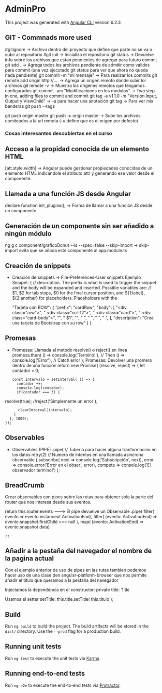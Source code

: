 # AdminPro

This project was generated with [Angular CLI](https://github.com/angular/angular-cli) version 6.2.3.

## GIT - Commnads more used
#gitignore  -> Archivo dentro del proyecto que define que parte no se va a subir al repositorio
#git init   -> Inicializa el repositorio
git status -> Devuelve info sobre los archivos que estan pendientes de agregar para futuro commit
git add .  -> Agrega todos los archivos pendiente de admitir como validos para commit (una vez ejecutado git status  para ver que ahora no queda nada pendiente)
git commit -m "mi mensaje" -> Para realizar los commits
git remote add origin http://.... -> Agrega un origen remoto donde subir lor archivos
git remote -v -> Muestra los origenes remotos que tengamos configurados
git commit -am "Modificaciones en los modulos" -> Two step in one, adding files to commit and commit
git tag -a v1.1.0 -m "Versión Input, Output y ViewChild" -> -a para hacer una anotación
git tag -> Para ver mis banderas
git push --tags

git push origin master
git push -u origin master -> Sube los archivos comiteados a la url remota (-u define que es el origen por defecto)


### Cosas interesantes descubiertas en el curso

## Acceso a la propidad conocida de un elemento HTML
[att.style.width] -> Angular puede gestionar propiedades conocidas de un elemento HTML indicandole el atributo attr y generando ese valor desde el componente.

## Llamada a una función JS desde Angular
declare function init_plugins(); -> Forma de llamar a una función JS desde un componente.

## Generación de un componente sin ser añadido a ningún módulo
ng g c component/graficoDonut --is --spec=false --skip-import -> skip-import evita que se añada este componente al app.module.ts

## Creación de snippets
- Creación de snippets -> File-Preferences-User snippets
Ejemplo Snippet:
{
    // description. The prefix is what is used to trigger the snippet and the body will be expanded and inserted. Possible variables are:
    // $1, $2 for tab stops, $0 for the final cursor position, and ${1:label}, ${2:another} for placeholders. Placeholders with the 
    
    "Tarjeta con ROW": {
        "prefix": "cardRow",
        "body": [
            "<div class=\"row\">",
            "  <div class=\"col-12\">",
            "      <div class=\"card\">",
            "          <div class=\"card-body\">",
            "",
            "              $1",
            "",
            "          </div>",
            "      </div>",
            "  </div>",
            "</div> ",
        ],
        "description": "Crea una tarjeta de Bootstrap con su row"
    }
}

## Promesas
- Promesas: Llamada al metodo resolve() o reject() en linea
    promesa.then(
         () => console.log('Termino!'), // Then
         () => console.log('Error'), // Catch error
    );
Promesas: Devolver una promera dentro de una función
    return new Promise<boolean>( (resolve, reject) => {
      let contador = 0;

      const intervalo = setInterval( () => {
        contador ++;
        console.log(contador);
        if(contador === 3) {
            
resolve(true);
//reject('Simplemente un error');

          clearInterval(intervalo);
        }
      }, 1000);
    });

## Observables
- Observables (PIPE)
  .pipe( // Tuberia para hacer alguna tranformación en los datos
      retry(2) // Numero de intentos en una llamada asincrona observable
    ).subscribe(
      next => console.log('Subscripción', next), 
      error => console.error('Error en el obser', error),
      compete => console.log('El observador termino!')
  );

## BreadCrumb
Crear observables con pipes sobre las rutas para obtener solo la parte del router que nos interesa desde sus eventos.

return this.router.events ---> El pipe devuelve un Observable
    .pipe(
      filter( evento => evento instanceof ActivationEnd),
      filter( (evento: ActivationEnd) => evento.snapshot.firstChild === null ),
      map( (evento: ActivationEnd) => evento.snapshot.data)

    );

## Añadir a la pestaña del navegador el nombre de la pagina actual
Con el ejemplo anterior de uso de pipes en las rutas tambien podemos hacer uso de una clase den angular-platform-browser que nos
permite añadir el titulo que queramos a la pestaña del navegador

Injectamos la dependencia en el constructor:
private title: Title

Usamos el setter setTitle:
this.title.setTitle( this.titulo );

## Build

Run `ng build` to build the project. The build artifacts will be stored in the `dist/` directory. Use the `--prod` flag for a production build.

## Running unit tests

Run `ng test` to execute the unit tests via [Karma](https://karma-runner.github.io).

## Running end-to-end tests

Run `ng e2e` to execute the end-to-end tests via [Protractor](http://www.protractortest.org/).
